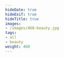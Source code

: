 ```yaml
---
hideDate: true
hideExif: true
hideTitle: true
images:
- /images/460-beauty.jpg
tags:
- all
- beauty
weight: 460
---
```

